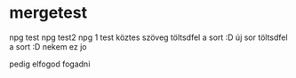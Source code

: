 # mergetest
npg test
npg test2
npg 1 test
köztes szöveg
töltsdfel a sort :D
új sor
töltsdfel a sort :D
nekem ez jo

pedig elfogod fogadni